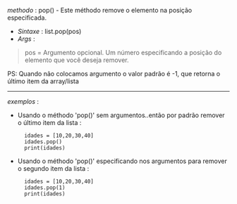 *methodo* : pop() - Este méthodo remove o elemento na posição especificada.


- _Sintaxe_ : list.pop(pos)
- _Args_ : 

> pos = Argumento opcional. Um número especificando a posição do elemento que você deseja remover. 

PS: Quando não colocamos argumento o valor padrão é -1, que retorna o último item da array/lista


---

_exemplos_ :


- Usando o méthodo 'pop()' sem argumentos..então por padrão remover o último item da lista :

		idades = [10,20,30,40]
		idades.pop()
		print(idades)

- Usando o méthodo 'pop()' especificando nos argumentos para remover o segundo item da lista :

		idades = [10,20,30,40]
		idades.pop(1)
		print(idades)